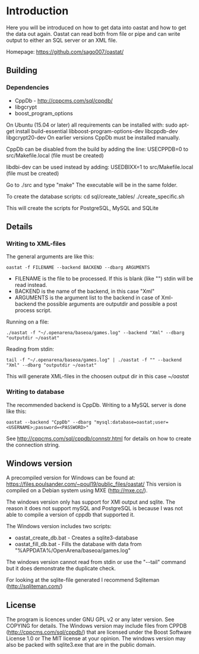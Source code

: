 # Introduction

Here you will be introduced on how to get data into oastat and how to get the data out again. Oastat can read both from file or pipe and can write output to either an SQL server or an XML file.

Homepage: <https://github.com/sago007/oastat/>

## Building

### Dependencies

* CppDb - <http://cppcms.com/sql/cppdb/>
* libgcrypt
* boost_program_options

On Ubuntu (15.04 or later) all requirements can be installed with: sudo apt-get install build-essential libboost-program-options-dev libcppdb-dev libgcrypt20-dev
On earlier versions CppDb must be installed manually.

CppDb can be disabled from the build by adding the line:
USECPPDB=0 to src/Makefile.local (file must be created)

libdbi-dev can be used instead by adding:
USEDBIXX=1 to src/Makefile.local (file must be created)

Go to ./src and type "make"
The executable will be in the same folder.

To create the database scripts:
cd sql/create_tables/
./create_specific.sh

This will create the scripts for PostgreSQL, MySQL and SQLite

## Details

### Writing to XML-files

The general arguments are like this:

`oastat -f FILENAME --backend BACKEND --dbarg ARGUMENTS`

* FILENAME is the file to be processed. If this is blank (like "") stdin will be read instead.
* BACKEND is the name of the backend, in this case "Xml"
* ARGUMENTS is the argument list to the backend in case of Xml-backend the possible arguments are outputdir and possible a post process script.

Running on a file:

`./oastat -f "~/.openarena/baseoa/games.log" --backend "Xml" --dbarg "outputdir ~/oastat"`

Reading from stdin:

`tail -f "~/.openarena/baseoa/games.log" | ./oastat -f "" --backend "Xml" --dbarg "outputdir ~/oastat"`

This will generate XML-files in the choosen output dir in this case *~/oastat*

### Writing to database
The recommended backend is CppDb. Writing to a MySQL server is done like this:

`oastat --backend "CppDb" --dbarg "mysql:database=oastat;user=<USERNAME>;password=<PASSWORD>"`

See <http://cppcms.com/sql/cppdb/connstr.html> for details on how to create the connection string.

## Windows version
A precompiled version for Windows can be found at: <https://files.poulsander.com/~poul19/public_files/oastat/>
This version is compiled on a Debian system using MXE (<http://mxe.cc/>).

The windows version only has support for XMl output and sqlite. The reason it does not support mySQL and PostgreSQL is because I was not able to compile a version of cppdb that supported it.

The Windows version includes two scripts:
* oastat_create_db.bat - Creates a sqlite3-database
* oastat_fill_db.bat - Fills the database with data from "%APPDATA%/OpenArena/baseoa/games.log"

The windows version cannot read from stdin or use the "--tail" command but it does demonstrate the duplicate check.  

For looking at the sqlite-file generated I recommend Sqliteman (<http://sqliteman.com/>)

## License
The program is licences under GNU GPL v2 or any later version. See COPYING for details.
The Windows version may include files from CPPDB (<http://cppcms.com/sql/cppdb/>) that are licensed under the Boost Software License 1.0 or The MIT license at your opinion.
The windows version may also be packed with sqlite3.exe that are in the public domain.
